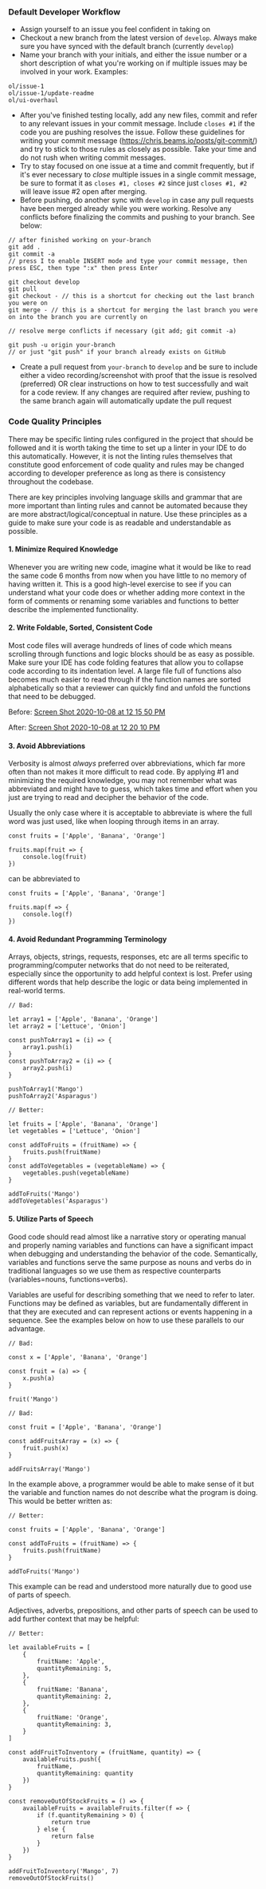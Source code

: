 ### Default Developer Workflow

- Assign yourself to an issue you feel confident in taking on
- Checkout a new branch from the latest version of `develop`. Always make sure you have synced with the default branch (currently `develop`)
- Name your branch with your initials, and either the issue number or a short description of what you're working on if multiple issues may be involved in your work. Examples:

```
ol/issue-1
ol/issue-1/update-readme
ol/ui-overhaul
```

- After you've finished testing locally, add any new files, commit and refer to any relevant issues in your commit message. Include `closes #1` if the code you are pushing resolves the issue. Follow these guidelines for writing your commit message (https://chris.beams.io/posts/git-commit/) and try to stick to those rules as closely as possible. Take your time and do not rush when writing commit messages.
- Try to stay focused on one issue at a time and commit frequently, but if it's ever necessary to _close_ multiple issues in a single commit message, be sure to format it as `closes #1, closes #2` since just `closes #1, #2` will leave issue #2 open after merging.
- Before pushing, do another sync with `develop` in case any pull requests have been merged already while you were working. Resolve any conflicts before finalizing the commits and pushing to your branch. See below:

```
// after finished working on your-branch
git add .
git commit -a
// press I to enable INSERT mode and type your commit message, then press ESC, then type ":x" then press Enter

git checkout develop
git pull
git checkout - // this is a shortcut for checking out the last branch you were on
git merge - // this is a shortcut for merging the last branch you were on into the branch you are currently on

// resolve merge conflicts if necessary (git add; git commit -a)

git push -u origin your-branch
// or just "git push" if your branch already exists on GitHub
```

- Create a pull request from `your-branch` to `develop` and be sure to include either a video recording/screenshot with proof that the issue is resolved (preferred) OR clear instructions on how to test successfully and wait for a code review. If any changes are required after review, pushing to the same branch again will automatically update the pull request


### Code Quality Principles

There may be specific linting rules configured in the project that should be followed and it is worth taking the time to set up a linter in your IDE to do this automatically. However, it is not the linting rules themselves that constitute good enforcement of code quality and rules may be changed according to developer preference as long as there is consistency throughout the codebase.

There are key principles involving language skills and grammar that are more important than linting rules and cannot be automated because they are more abstract/logical/conceptual in nature. Use these principles as a guide to make sure your code is as readable and understandable as possible.

#### 1. Minimize Required Knowledge

Whenever you are writing new code, imagine what it would be like to read the same code 6 months from now when you have little to no memory of having written it. This is a good high-level exercise to see if you can understand what your code does or whether adding more context in the form of comments or renaming some variables and functions to better describe the implemented functionality.

#### 2. Write Foldable, Sorted, Consistent Code

Most code files will average hundreds of lines of code which means scrolling through functions and logic blocks should be as easy as possible. Make sure your IDE has code folding features that allow you to collapse code according to its indentation level. A large file full of functions also becomes much easier to read through if the function names are sorted alphabetically so that a reviewer can quickly find and unfold the functions that need to be debugged.

Before:
[Screen Shot 2020-10-08 at 12 15 50 PM](https://user-images.githubusercontent.com/4914611/95486749-6a032200-0961-11eb-9bdc-0fdccd77447a.png)

After:
[Screen Shot 2020-10-08 at 12 20 10 PM](https://user-images.githubusercontent.com/4914611/95486744-68395e80-0961-11eb-804f-c9bd18c23742.png)

#### 3. Avoid Abbreviations

Verbosity is almost _always_ preferred over abbreviations, which far more often than not makes it more difficult to read code. By applying #1 and minimizing the required knowledge, you may not remember what was abbreviated and might have to guess, which takes time and effort when you just are trying to read and decipher the behavior of the code.

Usually the only case where it is acceptable to abbreviate is where the full word was just used, like when looping through items in an array.

```
const fruits = ['Apple', 'Banana', 'Orange']

fruits.map(fruit => {
    console.log(fruit)
})
```

can be abbreviated to

```
const fruits = ['Apple', 'Banana', 'Orange']

fruits.map(f => {
    console.log(f)
})
```

#### 4. Avoid Redundant Programming Terminology

Arrays, objects, strings, requests, responses, etc are all terms specific to programming/computer networks that do not need to be reiterated, especially since the opportunity to add helpful context is lost. Prefer using different words that help describe the logic or data being implemented in real-world terms.

```
// Bad:

let array1 = ['Apple', 'Banana', 'Orange']
let array2 = ['Lettuce', 'Onion']

const pushToArray1 = (i) => {
    array1.push(i)
}
const pushToArray2 = (i) => {
    array2.push(i)
}

pushToArray1('Mango')
pushToArray2('Asparagus')
```

```
// Better:

let fruits = ['Apple', 'Banana', 'Orange']
let vegetables = ['Lettuce', 'Onion']

const addToFruits = (fruitName) => {
    fruits.push(fruitName)
}
const addToVegetables = (vegetableName) => {
    vegetables.push(vegetableName)
}

addToFruits('Mango')
addToVegetables('Asparagus')
```

#### 5. Utilize Parts of Speech

Good code should read almost like a narrative story or operating manual and properly naming variables and functions can have a significant impact when debugging and understanding the behavior of the code. Semantically, variables and functions serve the same purpose as nouns and verbs do in traditional languages so we use them as respective counterparts (variables=nouns, functions=verbs).

Variables are useful for describing something that we need to refer to later. Functions may be defined as variables, but are fundamentally different in that they are executed and can represent actions or events happening in a sequence. See the examples below on how to use these parallels to our advantage.

```
// Bad:

const x = ['Apple', 'Banana', 'Orange']

const fruit = (a) => {
    x.push(a)
}

fruit('Mango')

// Bad:

const fruit = ['Apple', 'Banana', 'Orange']

const addFruitsArray = (x) => {
    fruit.push(x)
}

addFruitsArray('Mango')
```

In the example above, a programmer would be able to make sense of it but the variable and function names do not describe what the program is doing. This would be better written as:

```
// Better:

const fruits = ['Apple', 'Banana', 'Orange']

const addToFruits = (fruitName) => {
    fruits.push(fruitName)
}

addToFruits('Mango')
```

This example can be read and understood more naturally due to good use of parts of speech.

Adjectives, adverbs, prepositions, and other parts of speech can be used to add further context that may be helpful:

```
// Better:

let availableFruits = [
    {
        fruitName: 'Apple',
        quantityRemaining: 5,
    },
    {
        fruitName: 'Banana',
        quantityRemaining: 2,
    },
    {
        fruitName: 'Orange',
        quantityRemaining: 3,
    }
]

const addFruitToInventory = (fruitName, quantity) => {
    availableFruits.push({
        fruitName,
        quantityRemaining: quantity
    })
}

const removeOutOfStockFruits = () => {
    availableFruits = availableFruits.filter(f => {
        if (f.quantityRemaining > 0) {
            return true
        } else {
            return false
        }
    })
}

addFruitToInventory('Mango', 7)
removeOutOfStockFruits()
```


